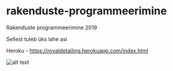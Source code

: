 # rakenduste-programmeerimine
Rakenduste programmeerimine 2019

Sellest tuleb üks lahe asi

Heroku - https://royaldetailing.herokuapp.com/index.html

![alt text](https://www.google.com/url?sa=i&source=images&cd=&ved=2ahUKEwjv1oHVmOXkAhWIw4sKHRjhAG4QjRx6BAgBEAQ&url=http%3A%2F%2Fscreeneggs.com%2Fprogrammer-humor%2F41837%2F&psig=AOvVaw2gkDvvRaOXqjasVy0OlVLT&ust=1569267882553653)


